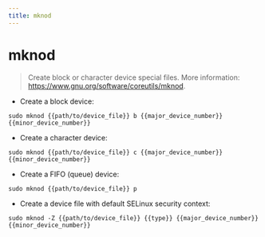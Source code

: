 ```yaml
---
title: mknod
---
```

# mknod

> Create block or character device special files.
> More information: <https://www.gnu.org/software/coreutils/mknod>.

- Create a block device:

`sudo mknod {{path/to/device_file}} b {{major_device_number}} {{minor_device_number}}`

- Create a character device:

`sudo mknod {{path/to/device_file}} c {{major_device_number}} {{minor_device_number}}`

- Create a FIFO (queue) device:

`sudo mknod {{path/to/device_file}} p`

- Create a device file with default SELinux security context:

`sudo mknod -Z {{path/to/device_file}} {{type}} {{major_device_number}} {{minor_device_number}}`
